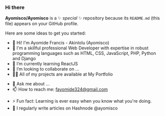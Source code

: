 ### Hi there 


**Ayomisco/Ayomisco** is a ✨ _special_ ✨ repository because its `README.md` (this file) appears on your GitHub profile.

Here are some ideas to get you started:

- 👋 Hi! I'm Ayomide Francis - Akinlolu (Ayomisco)
- 🔭 I'm a skillful professional Web Developer with expertise in robust programming languages such as HTML, CSS, JavaScript, PHP, Python and Django
- 🌱 I’m currently learning ReactJS
- 👯 I’m looking to collaborate on ...
- 👨‍💻 All of my projects are available at My Portfolio
<!-- - 🤔 I’m looking for help with ... -->
- 💬 Ask me about ...
- 📫 How to reach me: fayomide324@gmail.com
<!-- - 😄 Pronouns: ... -->
- ⚡ Fun fact: Learning is ever easy when you know what you're doing.
- 📝 I regularly write articles on Hashnode @ayomisco

